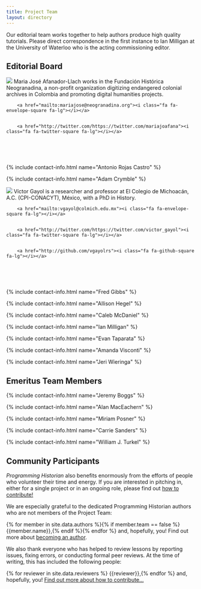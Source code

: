 ```yaml
---
title: Project Team
layout: directory
---
```


Our editorial team works together to help authors produce high quality tutorials. Please direct correspondence in the first instance to Ian Milligan at the University of Waterloo who is the acting commissioning editor.

## Editorial Board

<div class="contact-box">
<img class="avatar" src="http://programminghistorian.org/avatars/Maria-Jose-Afanador-Llach.png" />
Maria José Afanador-Llach works in the Fundación Histórica Neogranadina, 
a non-profit organization digitizing endangered colonial archives in Colombia and promoting digital humanities projects.
 
<br />
	
	
		<a href="mailto:mariajose@neogranadina.org"><i class="fa fa-envelope-square fa-lg"></i></a>
	
	
		<a href="http://twitter.com/https://twitter.com/mariajoafana"><i class="fa fa-twitter-square fa-lg"></i></a>
<br /><br /><br />

{% include contact-info.html name="Antonio Rojas Castro" %}

{% include contact-info.html name="Adam Crymble" %}

<div class="contact-box">
<img class="avatar" src="http://programminghistorian.org/avatars/Victor-Gayol.png" />
Víctor Gayol is a researcher and professor at El Colegio de Michoacán, A.C. (CPI-CONACYT), México, with a PhD in History.
 
<br />
	
	
		<a href="mailto:vgayol@colmich.edu.mx"><i class="fa fa-envelope-square fa-lg"></i></a>
	
	
		<a href="http://twitter.com/https://twitter.com/victor_gayol"><i class="fa fa-twitter-square fa-lg"></i></a>
	
	
		<a href="http://github.com/vgayolrs"><i class="fa fa-github-square fa-lg"></i></a>
	
<br /><br /><br />

{% include contact-info.html name="Fred Gibbs" %}

{% include contact-info.html name="Allison Hegel" %}

{% include contact-info.html name="Caleb McDaniel" %}

{% include contact-info.html name="Ian Milligan" %}

{% include contact-info.html name="Evan Taparata" %}

{% include contact-info.html name="Amanda Visconti" %}

{% include contact-info.html name="Jeri Wieringa" %}


<h2>Emeritus Team Members</h2>

{% include contact-info.html name="Jeremy Boggs" %}

{% include contact-info.html name="Alan MacEachern" %}

{% include contact-info.html name="Miriam Posner" %}

{% include contact-info.html name="Carrie Sanders" %}

{% include contact-info.html name="William J. Turkel" %}


<h2>Community Participants</h2>

<p><em>Programming Historian</em> also benefits enormously from the efforts of
people who volunteer their time and energy. If you are interested in
pitching in, either for a single project or in an ongoing role, please
find out <a href="http://programminghistorian.org/contribute">how to contribute!</a></p>

<p>We are especially grateful to the dedicated Programming Historian authors who are not members of the Project Team:</p> 

<p>{% for member in site.data.authors %}{% if member.team == false %} {{member.name}},{% endif %}{% endfor %} and, hopefully, you! Find out more about <a href="http://programminghistorian.org/new-lesson-workflow">becoming an author</a>.</p>

<p>We also thank everyone who has helped to review lessons by reporting issues,
fixing errors, or conducting formal peer reviews. At the time of writing, this
has included the following people:</p>

<p>{% for reviewer in site.data.reviewers %}
{{reviewer}},{% endfor %} and, hopefully, you! <a href="http://programminghistorian.org/contribute">Find out more about how to contribute...</a></p>
